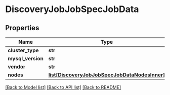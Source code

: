 # DiscoveryJobJobSpecJobData


## Properties
Name | Type | Description | Notes
------------ | ------------- | ------------- | -------------
**cluster_type** | **str** |  | [optional] 
**mysql_version** | **str** |  | [optional] 
**vendor** | **str** |  | [optional] 
**nodes** | [**list[DiscoveryJobJobSpecJobDataNodesInner]**](DiscoveryJobJobSpecJobDataNodesInner.md) |  | [optional] 

[[Back to Model list]](../README.md#documentation-for-models) [[Back to API list]](../README.md#documentation-for-api-endpoints) [[Back to README]](../README.md)


